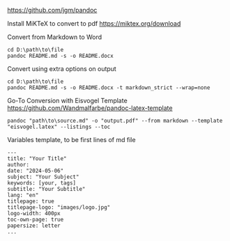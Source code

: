 https://github.com/jgm/pandoc

Install MiKTeX to convert to pdf
https://miktex.org/download

Convert from Markdown to Word
```
cd D:\path\to\file
pandoc README.md -s -o README.docx
```

Convert using extra options on output
```
cd D:\path\to\file
pandoc README.md -s -o README.docx -t markdown_strict --wrap=none
```


Go-To Conversion with Eisvogel Template
https://github.com/Wandmalfarbe/pandoc-latex-template
```
pandoc "path\to\source.md" -o "output.pdf" --from markdown --template "eisvogel.latex" --listings --toc
```

Variables template, to be first lines of md file
```
---
title: "Your Title"
author: 
date: "2024-05-06"
subject: "Your Subject"
keywords: [your, tags]
subtitle: "Your Subtitle"
lang: "en"
titlepage: true
titlepage-logo: "images/logo.jpg"
logo-width: 400px
toc-own-page: true
papersize: letter
...
```